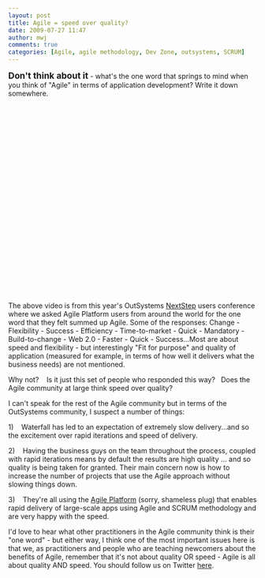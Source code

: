 ```yaml
---
layout: post
title: Agile = speed over quality?
date: 2009-07-27 11:47
author: mwj
comments: true
categories: [Agile, agile methodology, Dev Zone, outsystems, SCRUM]
---
```

<b><span style="font-size: 1.25em;">Don't think about it</span></b> - what's the one word that springs to mind when you think of "Agile" in terms of application development? Write it down somewhere.<!--more-->
<div align="center">

<object width="480" height="385" classid="clsid:d27cdb6e-ae6d-11cf-96b8-444553540000" codebase="http://download.macromedia.com/pub/shockwave/cabs/flash/swflash.cab#version=6,0,40,0"><param name="allowFullScreen" value="true" /><param name="allowscriptaccess" value="always" /><param name="src" value="http://www.youtube-nocookie.com/v/UbCBpOBatXI&amp;hl=en&amp;fs=1&amp;rel=0&amp;color1=0x5d1719&amp;color2=0xcd311b" /><param name="allowfullscreen" value="true" /><embed width="480" height="385" type="application/x-shockwave-flash" src="http://www.youtube-nocookie.com/v/UbCBpOBatXI&amp;hl=en&amp;fs=1&amp;rel=0&amp;color1=0x5d1719&amp;color2=0xcd311b" allowFullScreen="true" allowscriptaccess="always" allowfullscreen="true" /></object>
<div align="left">

The above video is from this year's OutSystems <a href="https://www.outsystems.com/blog/aboutagility/next-step09/">NextStep</a> users conference where we asked Agile Platform users from around the world for the one word that they felt summed up Agile. Some of the responses: Change - Flexibility - Success - Efficiency - Time-to-market - Quick - Mandatory - Build-to-change - Web 2.0 - Faster - Quick - Success...Most are about speed and flexibility - but interestingly "Fit for purpose" and quality of application (measured for example, in terms of how well it delivers what the business needs) are not mentioned.

Why not?    Is it just this set of people who responded this way?   Does the Agile community at large think speed over quality?

I can't speak for the rest of the Agile community but in terms of the OutSystems community, I suspect a number of things:

1)    Waterfall has led to an expectation of extremely slow delivery...and so the excitement over rapid iterations and speed of delivery.

2)    Having the business guys on the team throughout the process, coupled with rapid iterations means by default the results are high quality ... and so quality is being taken for granted. Their main concern now is how to increase the number of projects that use the Agile approach without slowing things down.

3)    They're all using the <a href="http://www.outsystems.com/goto/Agile-Platform">Agile Platform</a> (sorry, shameless plug) that enables rapid delivery of large-scale apps using Agile and SCRUM methodology and are very happy with the speed.

I'd love to hear what other practitioners in the Agile community think is their "one word" - but either way, I think one of the most important issues here is that we, as practitioners and people who are teaching newcomers about the benefits of Agile, remember that it's not about quality OR speed - Agile is all about quality AND speed.
You should follow us on Twitter <a href="http://twitter.com/outsystems">here</a>.

</div>
</div>
&nbsp;
